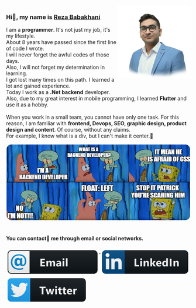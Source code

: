 <img align='right' src='img/personal-fade.png' width='200"'>

### Hi👋, my name is [Reza Babakhani](https://rezababakhani.ir)


<p>
I am a <b>programmer</b>. It's not just my job, it's my lifestyle.
<br/>
About 8 years have passed since the first line of code I wrote.
<br/>
I will never forget the awful codes of those days.
<br/>
Also, I will not forget my determination in learning.
<br/>
I got lost many times on this path. I learned a lot and gained experience.
<br/>
Today I work as a <b>.Net backend</b> developer.
<br/>
Also, due to my great interest in mobile programming, I learned <b>Flutter</b> and use it as a hobby.
<br/>
<br/>
When you work in a small team, you cannot have only one task. For this reason, I am familiar with <b>frontend, Devops, SEO, graphic design, product design and content</b>. Of course, without any claims.<br/>For example, I know what is a div, but I can't make it center.🤣
</p>
<img  src='img/meme.png'>

<br/>
<br/>

#### You can contact🤙 me through email or social networks.
 


<a href="mailto:reza_babakhani@outlook.com" target="_blank">
    <img src="img/email_me.svg" alt="linkedin" style="vertical-align:top; margin:6px 4px">
  </a> 
  <a href="https://www.linkedin.com/in/babakhani/" target="_blank">
    <img src="img/linkedin.svg" alt="linkedin" style="vertical-align:top; margin:6px 4px">
  </a>  
  
  <a href="https://twitter.com/Reza_Babakhani_" target="_blank">
    <img src="img/twitter.svg" alt="reddit" style="vertical-align:top; margin:6px 4px">
  </a>   
  



